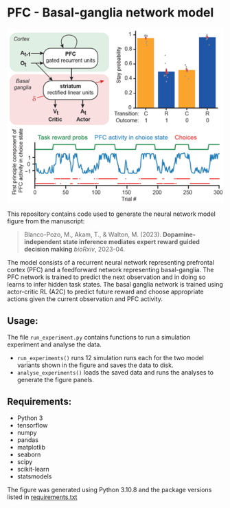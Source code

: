 # PFC - Basal-ganglia network model

![Figure](./figure.png)

This repository contains code used to generate the neural network model figure from the manuscript:

> Blanco-Pozo, M., Akam, T., &  Walton, M. (2023).  **Dopamine-independent state inference mediates expert reward guided decision making**  *bioRxiv*, 2023-04.

The model consists of a recurrent neural network representing prefrontal cortex (PFC) and a feedforward network representing basal-ganglia.  The PFC network is trained to predict the next observation and in doing so learns to infer hidden task states.  The basal ganglia network is trained using actor-critic RL (A2C) to predict future reward and choose appropriate actions given the current observation and PFC activity.  

## Usage:

The file `run_experiment.py` contains functions to run a simulation experiment and analyse the data.

-  `run_experiments()` runs 12 simulation runs each for the two model variants shown in the figure and saves the data to disk. 
-  `analyse_experiments()` loads the saved data and runs the analyses to generate the figure panels.

## Requirements:

- Python 3
- tensorflow
- numpy
- pandas
- matplotlib
- seaborn
- scipy
- scikit-learn
- statsmodels

The figure was generated using Python 3.10.8 and the package versions listed in [requirements.txt](./requirements.txt)

 